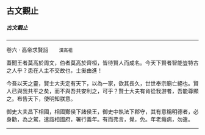 

## 古文觀止

##### 古文觀止

* * *

卷六 ‧ 高帝求賢詔　　`漢高祖`

蓋聞王者莫高於周文，伯者莫高於齊桓，皆待賢人而成名。今天下賢者智能豈特古之人乎？患在人主不交故也，士奚由進！

今吾以天之靈，賢士大夫定有天下，以為一家，欲其長久，世世奉宗廟亡絕也。賢人已與我共平之矣，而不與吾共安利之，可乎？賢士大夫有肯從我游者，吾能尊顯之。布告天下，使明知朕意。

御史大夫昌下相國，相國酇侯下諸侯王，御史中執法下郡守，其有意稱明德者，必身勸，為之駕，遣詣相國府，署行義年。有而弗言，覺，免。年老癃病，勿遣。

* * *

